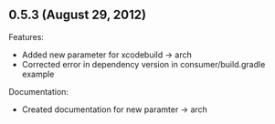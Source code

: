 ## 0.5.3 (August 29, 2012)

Features:

  - Added new parameter for xcodebuild -> arch
  - Corrected error in dependency version in consumer/build.gradle example

Documentation:

  - Created documentation for new paramter -> arch 